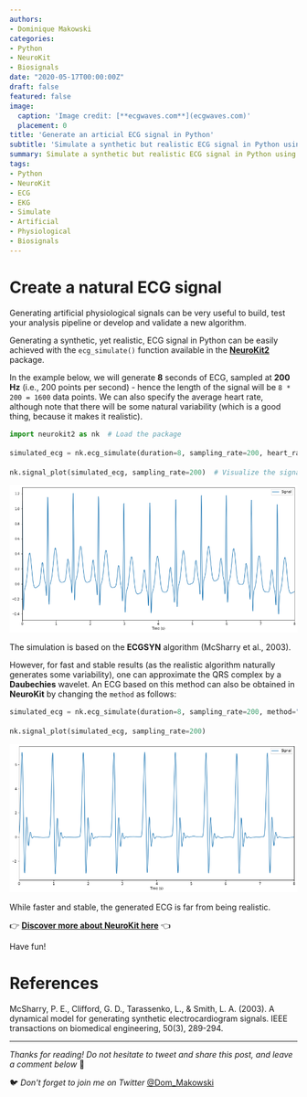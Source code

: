 ```yaml
---
authors:
- Dominique Makowski
categories:
- Python
- NeuroKit
- Biosignals
date: "2020-05-17T00:00:00Z"
draft: false
featured: false
image:
  caption: 'Image credit: [**ecgwaves.com**](ecgwaves.com)'
  placement: 0
title: 'Generate an articial ECG signal in Python'
subtitle: 'Simulate a synthetic but realistic ECG signal in Python using NeuroKit.'
summary: Simulate a synthetic but realistic ECG signal in Python using NeuroKit.
tags:
- Python
- NeuroKit
- ECG
- EKG
- Simulate
- Artificial
- Physiological
- Biosignals
---
```


# Create a natural ECG signal

Generating artificial physiological signals can be very useful to build, test your analysis pipeline or develop and validate a new algorithm.

Generating a synthetic, yet realistic, ECG signal in Python can be easily achieved with the `ecg_simulate()` function available in the [**NeuroKit2**](https://github.com/neuropsychology/NeuroKit#quick-example) package.


In the example below, we will generate **8** seconds of ECG, sampled at **200 Hz** (i.e., 200 points per second) - hence the length of the signal will be `8 * 200 = 1600` data points. We can also specify the average heart rate, although note that there will be some natural variability (which is a good thing, because it makes it realistic).


```python
import neurokit2 as nk  # Load the package

simulated_ecg = nk.ecg_simulate(duration=8, sampling_rate=200, heart_rate=80)

nk.signal_plot(simulated_ecg, sampling_rate=200)  # Visualize the signal
```
![png](output_1_0.png)

The simulation is based on the **ECGSYN** algorithm (McSharry et al., 2003).


However, for fast and stable results (as the realistic algorithm naturally generates some variability), one can approximate the QRS complex by a **Daubechies** wavelet. An ECG based on this method can also be obtained in **NeuroKit** by changing the `method` as follows:


```python
simulated_ecg = nk.ecg_simulate(duration=8, sampling_rate=200, method="daubechies")

nk.signal_plot(simulated_ecg, sampling_rate=200)
```


![png](output_2_0.png)


While faster and stable, the generated ECG is far from being realistic.


👉 [**Discover more about NeuroKit here**](https://github.com/neuropsychology/NeuroKit#quick-example) 👈


Have fun!

# References

McSharry, P. E., Clifford, G. D., Tarassenko, L., & Smith, L. A. (2003). A dynamical model for generating synthetic electrocardiogram signals. IEEE transactions on biomedical engineering, 50(3), 289-294.


---

*Thanks for reading! Do not hesitate to tweet and share this post, and leave a comment below* :hugs:

🐦 *Don't forget to join me on Twitter* [@Dom_Makowski](https://twitter.com/Dom_Makowski)
